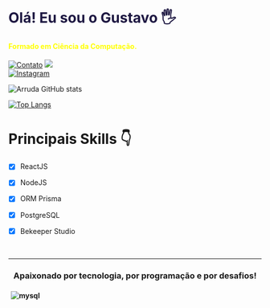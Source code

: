 # <strong style="color:#1e1842;"> Olá! Eu sou o Gustavo 🖐️

#### <strong style="color:yellow;">Formado em Ciência da Computação.</strong>
 </strong>


[![Contato](https://img.shields.io/badge/WhatsApp-25D366?style=for-the-badge&logo=whatsapp&logoColor=white)](https://api.whatsapp.com/send?phone=5513996369053&text=Ol%C3%A1%2C%20gostaria%20de%20te%20contratar..%20Entre%20em%20contato%20comigo!)
<a href="https://www.linkedin.com/in/gustavo-arruda-2a664a1b1/" target="_blank"><img src="https://img.shields.io/badge/-LinkedIn-%230077B5?style=for-the-badge&logo=linkedin&logoColor=white" target="_blank"></a>   
[![Instagram](https://img.shields.io/badge/Instagram-red?style=for-the-badge&logo=instagram&logoColor=white)](https://instagram.com/sujeitoprogramador)

![Arruda GitHub stats](https://github-readme-stats.vercel.app/api?username=gugalxp&show_icons=true&theme=radical)

[![Top Langs](https://github-readme-stats.vercel.app/api/top-langs/?username=gugalxp&layout=compact)]()

# Principais Skills 👇
<div align="left">

 - [x] ReactJS
 - [x] NodeJS
 - [x] ORM Prisma
 - [x] PostgreSQL
 - [x] Bekeeper Studio
 
   
</div><br/>

___

### <strong><div align="center">Apaixonado por tecnologia, por programação e por desafios!</div>
   <img align="center" alt="mysql" style="margin: 5px" src="https://i.pinimg.com/originals/18/a4/94/18a4949fc9c8067172d3b96e302e7097.gif" />
</strong>
